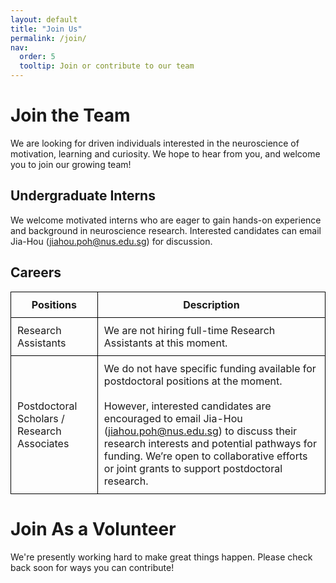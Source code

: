 ```yaml
---
layout: default
title: "Join Us"
permalink: /join/
nav:
  order: 5
  tooltip: Join or contribute to our team
---
```

# Join the Team

We are looking for driven individuals interested in the neuroscience of motivation, learning and curiosity. We hope to hear from you, and welcome you to join our growing team!

## Undergraduate Interns
We welcome motivated interns who are eager to gain hands-on experience and background in neuroscience research. Interested candidates can email Jia-Hou (jiahou.poh@nus.edu.sg) for discussion.

## Careers 
<table style="border-collapse: collapse; width: 100%;">
  <thead>
      <th style="border: 1px solid black; padding: 10px; text-align: centre;">Positions</th>
      <th style="border: 1px solid black; padding: 10px; text-align: centre;">Description</th>
  </thead>
  <tbody>
    <tr>
      <td style="border: 1px solid black; padding: 10px;">Research Assistants</td>
      <td style="border: 1px solid black; padding: 10px;">We are not hiring full-time Research Assistants at this moment.</td>
    </tr>
    <tr>
      <td style="border: 1px solid black; padding: 10px;">Postdoctoral Scholars / Research Associates</td>
      <td style="border: 1px solid black; padding: 10px;">
        We do not have specific funding available for postdoctoral positions at the moment.<br><br>
        However, interested candidates are encouraged to email Jia-Hou
        (<a href="mailto:jiahou.poh@nus.edu.sg">jiahou.poh@nus.edu.sg</a>) to discuss their research interests and potential pathways for funding.
        We’re open to collaborative efforts or joint grants to support postdoctoral research.
      </td>
    </tr>
  </tbody>
</table>


# Join As a Volunteer
We're presently working hard to make great things happen. Please check back soon for ways you can contribute!
